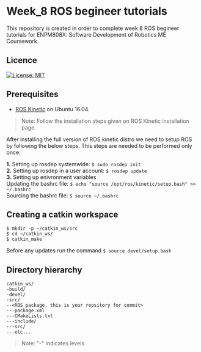 # Week_8 ROS begineer tutorials

This repository is created in order to complete week 8 ROS begineer tutorials for ENPM808X: Software Development of Robotics ME Coursework.

## Licence
[![License: MIT](https://img.shields.io/badge/License-MIT-blue.svg)](https://opensource.org/licenses/MIT)

## Prerequisites 

* [ROS Kinetic](https://wiki.ros.org/ROS/Installation) on Ubuntu 16.04. 

>Note: Follow the installation steps given on ROS Kinetic installation page. 

After installing the full version of ROS kinetic distro we need to setup ROS by following the below steps. This steps are needed to be performed only once:

**1.** Setting up rosdep systemwide: `$ sudo rosdep init` <br/>
**2.** Setting up rosdep in a user account: `$ rosdep update` <br/>
**3.** Setting up enivronment variables <br/>
   Updating the bashrc file: `$ echo "source /opt/ros/kinetic/setup.bash" >> ~/.bashrc` <br/>
   Sourcing the bashrc file: `$ source ~/.bashrc` <br/>

## Creating a catkin workspace

```
$ mkdir -p ~/catkin_ws/src
$ cd ~/catkin_ws/
$ catkin_make
```
Before any updates run the command `$ source devel/setup.bash` 

## Directory hierarchy
``` 
catkin_ws/
-build/
-devel/
-src/
--<ROS package, this is your repsitory for commit>
---package.xml
---CMakeLists.txt
---include/
---src/
---etc...
```
>Note: "-" indicates levels